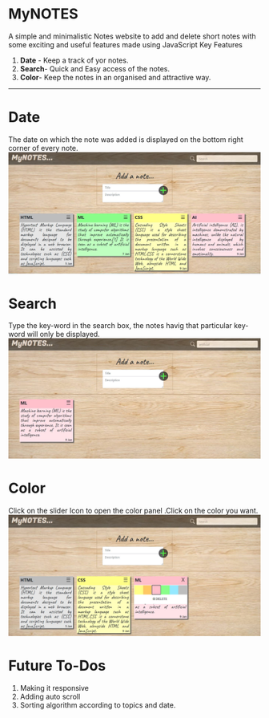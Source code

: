 # MyNOTES
A simple and minimalistic Notes website to add and delete short notes with some exciting and useful features made using JavaScript
Key Features
1) **Date** - Keep a track of yor notes.
2) **Search**- Quick and Easy access of the notes.
3) **Color**- Keep the notes in an organised and attractive way.
<hr>

# Date
The date on which the note was added is displayed on the bottom right corner of every note.
![Demo](https://raw.githubusercontent.com/MaitriDA/MyNOTES/master/ScreenShots%20and%20Demo%20Videos/MyNOTES.JPG)

# Search
Type the key-word in the search box, the notes havig that particular key-word will only be displayed.
![Search](https://raw.githubusercontent.com/MaitriDA/MyNOTES/master/ScreenShots%20and%20Demo%20Videos/search.JPG)

# Color
Click on the slider Icon to open the color panel .Click on the color you want.
![Search](https://raw.githubusercontent.com/MaitriDA/MyNOTES/master/ScreenShots%20and%20Demo%20Videos/Color.JPG)

# Future To-Dos
1) Making it responsive
2) Adding auto scroll
3) Sorting algorithm according to topics and date.
